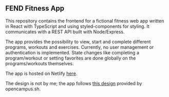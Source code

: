 ## FEND Fitness App

This repository contains the frontend for a fictional fitness web app written in React with TypeScript and using styled-components for styling. It communicates with a REST API built with Node/Express.

The app provides the possibility to view, start and complete different programs, workouts and exercises. 
Currently, no user management or authentication is implemented. State changes like completing a program/workout or setting favorites are done globally on the programs/workouts themselves.

The app is hosted on Netlify [here](https://jolly-lewin-397b5d.netlify.app).

The design is not by me; the app follows [this design](https://www.figma.com/file/2YC8FSI19T9VJqCtOCyTRL/FEND-App?node-id=0%3A1) provided by opencampus.sh.
